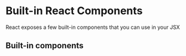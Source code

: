 # Built-in React Components

React exposes a few built-in components that you can use in your JSX

## Built-in components
